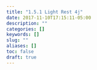 ```yaml
---
title: "1.5.1 Light Rest 4j"
date: 2017-11-10T17:15:11-05:00
description: ""
categories: []
keywords: []
slug: ""
aliases: []
toc: false
draft: true
---
```

